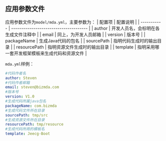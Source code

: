 ## 应用参数文件

应用参数文件为`model/mda.yml`，主要参数为：
| 配置项      | 配置说明                               |
| ----------- | -------------------------------------- |
| author        | 开发人员名，会标明在各生成文件注释中 |
| email        | 同上，为开发人员邮箱                           |
| version       | 版本号 |
| packageName  | 生成Java代码的包名       |
| sourcePath | 指明代码生成时的输出目录      |
|	resourcePath		|	指明资源文件生成时的输出目录	|
|	template	|	指明采用哪一套开发框架模板来生成代码和资源文件	|


`mda.yml`样例：

```yaml
#代码作者名
author: Steven
#代码作者邮箱
email: steven@bizmda.com
#版本号
version: V1.0
#生成代码所属java包名
packageName: com.bizmda
#生成代码文件所在目录
sourcePath: tmp/src
#生成资源文件所在目录
resourcePath: tmp/resource
#生成代码所用的模板名
template: Jeecg-Boot
```
